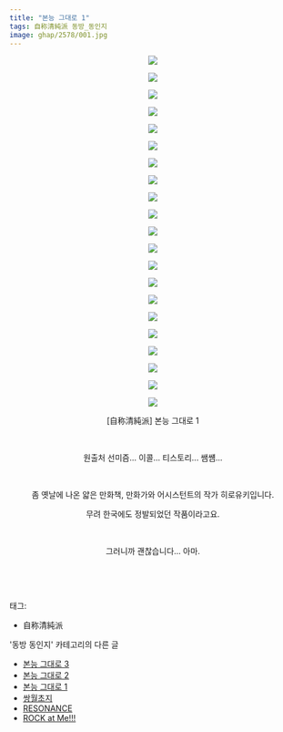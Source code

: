 ```yaml
---
title: "본능 그대로 1"
tags: 自称清純派 동방_동인지
image: ghap/2578/001.jpg
---
```

<div class="article">
<p style="text-align: center; clear: none; float: none;"><img src="{{ site.nasurl }}/ghap/2578/001.jpg"/></p>
<p style="text-align: center; clear: none; float: none;"><img src="{{ site.nasurl }}/ghap/2578/002.jpg"/></p>
<p style="text-align: center; clear: none; float: none;"><img src="{{ site.nasurl }}/ghap/2578/003.jpg"/></p>
<p style="text-align: center; clear: none; float: none;"><img src="{{ site.nasurl }}/ghap/2578/004.jpg"/></p>
<p style="text-align: center; clear: none; float: none;"><img src="{{ site.nasurl }}/ghap/2578/005.jpg"/></p>
<p style="text-align: center; clear: none; float: none;"><img src="{{ site.nasurl }}/ghap/2578/006.jpg"/></p>
<p style="text-align: center; clear: none; float: none;"><img src="{{ site.nasurl }}/ghap/2578/007.jpg"/></p>
<p style="text-align: center; clear: none; float: none;"><img src="{{ site.nasurl }}/ghap/2578/008.jpg"/></p>
<p style="text-align: center; clear: none; float: none;"><img src="{{ site.nasurl }}/ghap/2578/009.jpg"/></p>
<p style="text-align: center; clear: none; float: none;"><img src="{{ site.nasurl }}/ghap/2578/010.jpg"/></p>
<p style="text-align: center; clear: none; float: none;"><img src="{{ site.nasurl }}/ghap/2578/011.jpg"/></p>
<p style="text-align: center; clear: none; float: none;"><img src="{{ site.nasurl }}/ghap/2578/012.jpg"/></p>
<p style="text-align: center; clear: none; float: none;"><img src="{{ site.nasurl }}/ghap/2578/013.jpg"/></p>
<p style="text-align: center; clear: none; float: none;"><img src="{{ site.nasurl }}/ghap/2578/014.jpg"/></p>
<p style="text-align: center; clear: none; float: none;"><img src="{{ site.nasurl }}/ghap/2578/015.jpg"/></p>
<p style="text-align: center; clear: none; float: none;"><img src="{{ site.nasurl }}/ghap/2578/016.jpg"/></p>
<p style="text-align: center; clear: none; float: none;"><img src="{{ site.nasurl }}/ghap/2578/017.jpg"/></p>
<p style="text-align: center; clear: none; float: none;"><img src="{{ site.nasurl }}/ghap/2578/018.jpg"/></p>
<p style="text-align: center; clear: none; float: none;"><img src="{{ site.nasurl }}/ghap/2578/019.jpg"/></p>
<p style="text-align: center; clear: none; float: none;"><img src="{{ site.nasurl }}/ghap/2578/020.jpg"/></p>
<p style="text-align: center; clear: none; float: none;"><img src="{{ site.nasurl }}/ghap/2578/021.jpg"/></p>
<p style="text-align: center; clear: none; float: none;">[自称清純派] 본능 그대로 1</p>
<p style="text-align: center; clear: none; float: none;"><br/></p>
<p style="text-align: center; clear: none; float: none;">원출처 선미즘... 이콜... 티스토리... 쌤썜...</p>
<p style="text-align: center; clear: none; float: none;"><br/></p>
<p style="text-align: center; clear: none; float: none;">좀 옛날에 나온 얇은 만화책, 만화가와 어시스턴트의 작가 히로유키입니다.</p>
<p style="text-align: center; clear: none; float: none;">무려 한국에도 정발되었던 작품이라고요.</p>
<p style="text-align: center; clear: none; float: none;"><br/></p>
<p style="text-align: center; clear: none; float: none;">그러니까 괜찮습니다... 아마.</p>
<p><br/></p>
<p><br/></p>
</div><div class="tagTrail">
<p>태그: </p>
<ul>
<li>自称清純派</li>
</ul>
</div><div class="another">
<p>'동방 동인지' 카테고리의 다른 글</p>
<ul>
<li><a href="/2016-10-14-ghap_2580">본능 그대로 3</a></li>
<li><a href="/2016-10-14-ghap_2579">본능 그대로 2</a></li>
<li><a href="/2016-10-14-ghap_2578">본능 그대로 1</a></li>
<li><a href="/2016-10-14-ghap_2577">쌍월초지</a></li>
<li><a href="/2016-10-14-ghap_2575">RESONANCE</a></li>
<li><a href="/2016-10-14-ghap_2574">ROCK at Me!!!</a></li>
</ul>
</div><div class="cb_module cb_fluid">
<div class="cb_wrt cb_profile">
</div><!-- commentList close -->
</div>